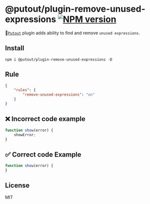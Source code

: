 # @putout/plugin-remove-unused-expressions [![NPM version][NPMIMGURL]][NPMURL]

[NPMIMGURL]: https://img.shields.io/npm/v/@putout/plugin-remove-unused-expressions.svg?style=flat&longCache=true
[NPMURL]: https://npmjs.org/package/@putout/plugin-remove-unused-expressions"npm"

🐊[`Putout`](https://github.com/coderaiser/putout) plugin adds ability to find and remove `unused expressions`.

## Install

```
npm i @putout/plugin-remove-unused-expressions -D
```

## Rule

```json
{
    "rules": {
        "remove-unused-expressions": "on"
    }
}
```

## ❌ Incorrect code example

```js
function show(error) {
    showError;
}
```

## ✅ Correct code Example

```js
function show(error) {
}
```

## License

MIT
